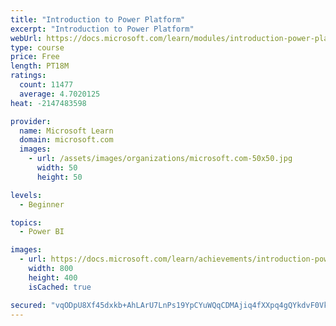 ```yaml
---
title: "Introduction to Power Platform"
excerpt: "Introduction to Power Platform"
webUrl: https://docs.microsoft.com/learn/modules/introduction-power-platform/
type: course
price: Free
length: PT18M
ratings:
  count: 11477
  average: 4.7020125
heat: -2147483598

provider:
  name: Microsoft Learn
  domain: microsoft.com
  images:
    - url: /assets/images/organizations/microsoft.com-50x50.jpg
      width: 50
      height: 50

levels:
  - Beginner

topics:
  - Power BI

images:
  - url: https://docs.microsoft.com/learn/achievements/introduction-power-platform-social.png
    width: 800
    height: 400
    isCached: true

secured: "vqODpU8Xf45dxkb+AhLArU7LnPs19YpCYuWQqCDMAjiq4fXXpq4gQYkdvF0VkA5ndG01FXQ/JANxDcEIJ1q19GDuh0S1nAmB0tnU2BakDOf4vdt1NcuqiTaCVGnkIUPlRMenZMO0tyZuH814pznZIzO2CzJLHVmJF6neYsK3dx2X3m7dNX3KSqBRZuKouMBRi8A6/7G9kZEojV8Ncr+wnC7fIZ8qU1aizC+2jrn+91kBsU2oN/Ai0y4bbcw72XWrJe5RQK68LxY5i03vSMJ+BOmnNGfQi+QFV7opC/fOFO54F8Dr1LPyKkA81Ac5lHK06VDhKLmMZySZtqOPnP5tA2heLrYnVL3ZMrJAIUnXjFDD7vsKoqZNY5IHj9+PN1lbBjPbIg3LSDM6zf4xyeJlqcWN8TguZpaJ4GvDEKjjUK0=;fsKB+M0tsdOYAqWJ3HpymA=="
---
```


